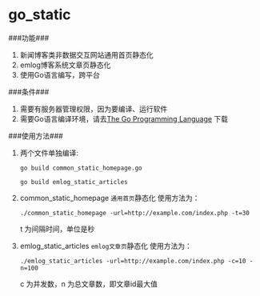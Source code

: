 go_static
====================
###功能###
1. 新闻博客类非数据交互网站通用首页静态化
2. emlog博客系统文章页静态化
3. 使用Go语言编写，跨平台

###条件###
1. 需要有服务器管理权限，因为要编译、运行软件
2. 需要Go语言编译环境，请去[The Go Programming Language](http://golang.org/) 下载

###使用方法###
1. 两个文件单独编译:

	`
	go build common_static_homepage.go
	`
	
	`
	go build emlog_static_articles
	`  
2. common_static_homepage `通用首页`静态化 使用方法为：    
    
    `
    ./common_static_homepage -url=http://example.com/index.php -t=30    
    `
    
    t 为间隔时间，单位是秒    

3. emlog_static_articles `emlog文章页`静态化 使用方法为：    
    
    `
    ./emlog_static_articles -url=http://example.com/index.php -c=10 -n=100    
    `
    
    c 为并发数，n 为总文章数，即文章id最大值    
